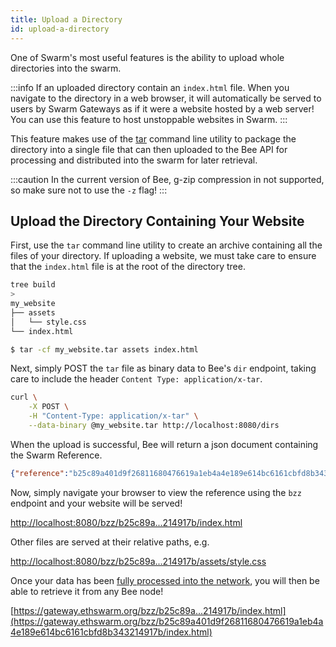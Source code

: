 ```yaml
---
title: Upload a Directory
id: upload-a-directory
---
```


One of Swarm's most useful features is the ability to upload whole directories into the swarm. 

:::info
If an uploaded directory contain an `index.html` file. When you navigate to the directory in a web browser, it will automatically be served to users by Swarm Gateways as if it were a website hosted by a web server! You can use this feature to host unstoppable websites in Swarm.
:::

This feature makes use of the [tar](https://www.gnu.org/software/tar/) command line utility to package the directory into a single file that can then uploaded to the Bee API for processing and distributed into the swarm for later retrieval.

:::caution
In the current version of Bee, g-zip compression in not supported, so make sure not to use the `-z` flag!
:::

## Upload the Directory Containing Your Website
First, use the `tar` command line utility to create an archive containing all the files of your directory. If uploading a website, we must take care to ensure that the `index.html` file is at the root of the directory tree.

```bash
tree build
> 
my_website
├── assets
│   └── style.css
└── index.html
```

```bash
$ tar -cf my_website.tar assets index.html
```

Next, simply POST the `tar` file as binary data to Bee's `dir` endpoint, taking care to include the header `Content Type: application/x-tar`.

```bash
curl \
	-X POST \
	-H "Content-Type: application/x-tar" \
	--data-binary @my_website.tar http://localhost:8080/dirs
```

When the upload is successful, Bee will return a json document containing the Swarm Reference.

```json
{"reference":"b25c89a401d9f26811680476619a1eb4a4e189e614bc6161cbfd8b343214917b"}
```

Now, simply navigate your browser to view the reference using the `bzz` endpoint and your website will be served!

[http://localhost:8080/bzz/b25c89a...214917b/index.html](http://localhost:8080/bzz/b25c89a401d9f26811680476619a1eb4a4e189e614bc6161cbfd8b343214917b/index.html) 

Other files are served at their relative paths, e.g.

[http://localhost:8080/bzz/b25c89a...214917b/assets/style.css](http://localhost:8080/bzz/b25c89a401d9f26811680476619a1eb4a4e189e614bc6161cbfd8b343214917b/assets/style.css) 

Once your data has been [fully processed into the network](/docs/advanced/tags), you will then be able to retrieve it from any Bee node!

[https://gateway.ethswarm.org/bzz/b25c89a...214917b/index.html](https://gateway.ethswarm.org/bzz/b25c89a401d9f26811680476619a1eb4a4e189e614bc6161cbfd8b343214917b/index.html)

<!-- If you are not able to download your file from a different Bee node, you may be experiencing connection issues, see [troubleshooting connectivity](/docs/troubleshooting/connectivitiy) for assistance. -->
